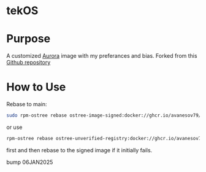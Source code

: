 # tekOS

# Purpose
A customized [Aurora](https://getaurora.dev/) image with my preferances and bias.
Forked from this [Github repository](https://github.com/ublue-os/image-template)

# How to Use
Rebase to main:
```bash
sudo rpm-ostree rebase ostree-image-signed:docker://ghcr.io/avanesov79/tekos:latest
```
or use
```bash
rpm-ostree rebase ostree-unverified-registry:docker://ghcr.io/avanesov79/tekos:latest
```
first and then rebase to the signed image if it initially fails.

bump 06JAN2025
